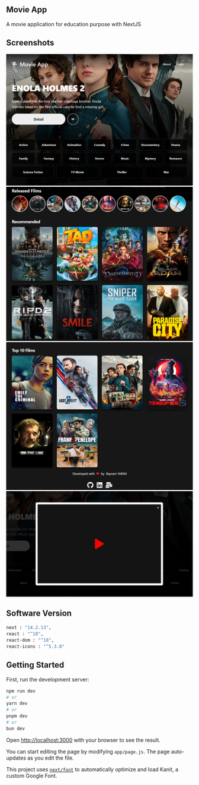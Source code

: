 ## Movie App
A movie application for education purpose with NextJS

## Screenshots
<img src="https://github.com/BayramYARIM/nextjs-movie-app/blob/main/screenshots/pw-background.jpg" >
<img src="https://github.com/BayramYARIM/nextjs-movie-app/blob/main/screenshots/pw-movie-state-cards.jpg">
<img src="https://github.com/BayramYARIM/nextjs-movie-app/blob/main/screenshots/pw-cards-footer.jpg">
<img src="https://github.com/BayramYARIM/nextjs-movie-app/blob/main/screenshots/pw-trailer-popup.jpg">

## Software Version
```bash
next : "14.2.13",
react : "^18",
react-dom : "^18",
react-icons : "^5.3.0"
```

## Getting Started

First, run the development server:

```bash
npm run dev
# or
yarn dev
# or
pnpm dev
# or
bun dev
```

Open [http://localhost:3000](http://localhost:3000) with your browser to see the result.

You can start editing the page by modifying `app/page.js`. The page auto-updates as you edit the file.

This project uses [`next/font`](https://nextjs.org/docs/basic-features/font-optimization) to automatically optimize and load Kanit, a custom Google Font.
